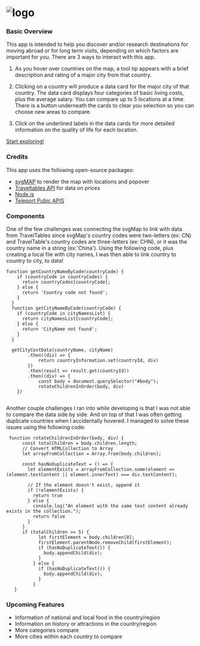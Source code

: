 # ![logo](https://github.com/Asyan77/FoodAroundtheWorld/assets/124006803/79e03683-7077-4a0e-93fc-4332dc396d33)

### Basic Overview
This app is intended to help you discover and/or research destinations for moving abroad or for long term visits, depending on which factors are important for you. There are 3 ways to interact with this app. 

1. As you hover over countries on the map, a tool tip appears with a brief description and rating of a major city from that country.

2. Clicking on a country will produce a data card for the major city of that country. The data card displays four categories of basic living costs, plus the average salary. You can compare up to 5 locations at a time. There is a button underneath the cards to clear you selection so you can choose new areas to compare. 

3. Click on the underlined labels in the data cards for more detailed information on the quality of life for each location.

[Start exploring!](https://asyan77.github.io/FoodAroundtheWorld/)


### Credits
This app uses the following open-source packages: 
 - [svgMAP](https://www.npmjs.com/package/svgmap) to render the map with locations and popover
 - [Traveltables API](https://traveltables.com/) for data on prices
 - [Node.js](https://nodejs.org/en) 
 - [Teleport Pubic APIS](https://developers.teleport.org/api/)

### Components
One of the few challenges was connecting the svgMap to link with data from TravelTables since svgMap's country codes were two-letters (ex: CN) and TravelTable's country codes are three-letters (ex: CHN), or it was the country name in a string (ex:'China'). Using the following code, plus creating a local file with city names, I was then able to link country to country to city, to data! 
```
function getCountryNameByCode(countryCode) {
    if (countryCode in countryCodes) {
      return countryCodes[countryCode];
    } else {
      return 'Country code not found';
    }
  }
  function getCityNameByCode(countryCode) {
    if (countryCode in cityNamesList) {
      return cityNamesList[countryCode];
    } else {
      return 'CityName not found';
    }
  } 

  getCityCostData(countryName, cityName)
        .then((div) => { 
            return countryInformation.set(countryId, div) 
        })
        .then(result => result.get(countryId))
        .then((div) => {
            const body = document.querySelector("#body");
            rotateChildrenInOrder(body, div)
    })
  
  ```

  Another couple challenges I ran into while developing is that I was not able to compare the data side by side. And on top of that I was often getting duplicate countries when I accidentally hovered. I managed to solve these issues using the following code: 

  ```
   function rotateChildrenInOrder(body, div) {
        const totalChildren = body.children.length;
        // Convert HTMLCollection to Array
        let arrayFromCollection = Array.from(body.children);

        const hasNoDuplicateText = () => {
          let elementExists = arrayFromCollection.some(element => (element.textContent || element.innerText) === div.textContent);

          // If the element doesn't exist, append it
          if (!elementExists) {
            return true
          } else {
            console.log("An element with the same text content already exists in the collection.");
            return false
          }
        }
        if (totalChildren >= 5) {
              let firstElement = body.children[0];
              firstElement.parentNode.removeChild(firstElement);
              if (hasNoDuplicateText()) {
                body.appendChild(div);
              }
            } else {
              if (hasNoDuplicateText()) {
                body.appendChild(div);
              }
            }
     }
  ```

### Upcoming Features
- Information of national and local food in the country/region
- Information on history or attractions in the country/region
- More categories compare
- More cities within each country to compare